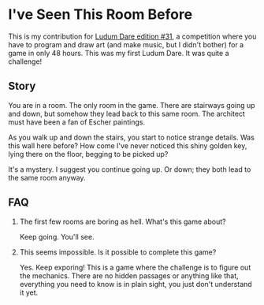 # I've Seen This Room Before

This is my contribution for [Ludum Dare edition #31](http://ludumdare.com/compo/2014/12/03/welcome-to-ludum-dare-31/), a competition where you have to program and draw art (and make music, but I didn't bother) for a game in only 48 hours. This was my first Ludum Dare. It was quite a challenge!

## Story

You are in a room. The only room in the game. There are stairways going up and down, but somehow they lead back to this same room. The architect must have been a fan of Escher paintings.

As you walk up and down the stairs, you start to notice strange details. Was this wall here before? How come I've never noticed this shiny golden key, lying there on the floor, begging to be picked up?

It's a mystery. I suggest you continue going up. Or down; they both lead to the same room anyway.

## FAQ

1.  The first few rooms are boring as hell. What's this game about?
    
    Keep going. You'll see.
1.  This seems impossible. Is it possible to complete this game?
    
    Yes. Keep exporing! This is a game where the challenge is to figure out the mechanics. There are no hidden passages or anything like that, everything you need to know is in plain sight, you just don't understand it yet.
